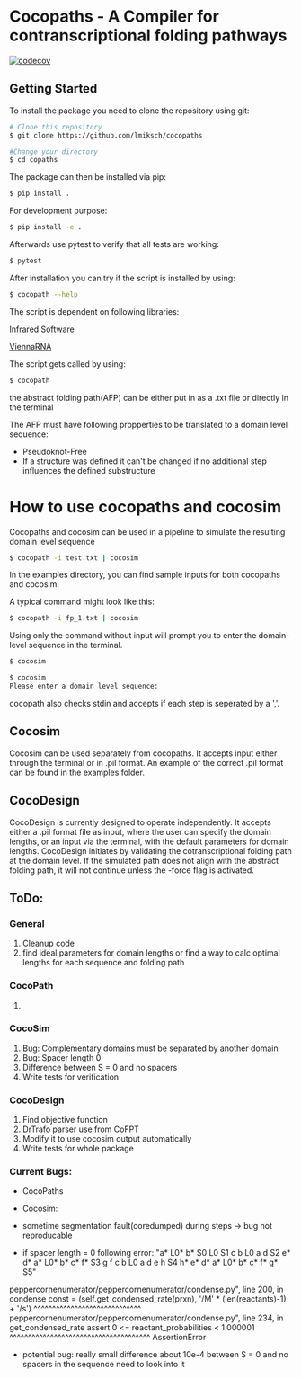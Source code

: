 # Cocopaths - A Compiler for contranscriptional folding pathways

[![codecov](https://codecov.io/gh/lmiksch/cocopaths/graph/badge.svg?token=6PVQSOEK8R)](https://codecov.io/gh/lmiksch/cocopaths)
## Getting Started
To install the package you need to clone the repository using git: 

```bash
# Clone this repository
$ git clone https://github.com/lmiksch/cocopaths

#Change your directory 
$ cd copaths
```

The package can then be installed via pip:

```bash
$ pip install .
```

For development purpose:

```bash
$ pip install -e .
```

Afterwards use pytest to verify that all tests are working:
```bash
$ pytest
```

After installation you can try if the script is installed by using:
```bash
$ cocopath --help
```

The script is dependent on following libraries: 

[Infrared Software](https://www.lix.polytechnique.fr/~will/Software/Infrared/Doc/index.html)

[ViennaRNA](https://www.tbi.univie.ac.at/RNA/)


The script gets called by using:
```bash
$ cocopath
```

the abstract folding path(AFP) can be either put in as a .txt file or directly in the terminal

The AFP must have following propperties to be translated to a domain level sequence:
  - Pseudoknot-Free
  - If a structure was defined it can't be changed if no additional step influences the defined substructure

# How to use cocopaths and cocosim 


Cocopaths and cocosim can be used in a pipeline to simulate the resulting domain level sequence

```bash
$ cocopath -i test.txt | cocosim 
```

In the examples directory, you can find sample inputs for both cocopaths and cocosim.

A typical command might look like this:

```bash
$ cocopath -i fp_1.txt | cocosim 
```

Using only the command without input will prompt you to enter the domain-level sequence in the terminal.

```bash
$ cocosim 
```

```bash
$ cocosim 
Please enter a domain level sequence:
```

cocopath also checks stdin and accepts if each step is seperated by a ','. 

## Cocosim 

Cocosim can be used separately from cocopaths. It accepts input either through the terminal or in .pil format. An example of the correct .pil format can be found in the examples folder. 

## CocoDesign

CocoDesign is currently designed to operate independently. It accepts either a .pil format file as input, where the user can specify the domain lengths, or an input via the terminal, with the default parameters for domain lengths.
CocoDesign initiates by validating the cotranscriptional folding path at the domain level. If the simulated path does not align with the abstract folding path, it will not continue unless the -force flag is activated. 

## ToDo: 


### General
1. Cleanup code
2. find ideal parameters for domain lengths or find a way to calc optimal lengths for each sequence and folding path 


### CocoPath
1. 

### CocoSim 
1. Bug: Complementary domains must be separated by another domain 
2. Bug: Spacer length 0 
3. Difference between S = 0 and no spacers 
4. Write tests for verification

### CocoDesign 

1. Find objective function
2. DrTrafo parser use from CoFPT 
3. Modify it to use cocosim output automatically
4. Write tests for whole package


### Current Bugs: 
 - CocoPaths
 
 
 - Cocosim:
  - sometime segmentation fault(coredumped) during steps -> bug not reproducable
  - if spacer length = 0 following error: "a* L0* b* S0  L0  S1 c b L0 a d S2 e* d* a* L0* b* c* f* S3 g f c b L0 a d e h S4 h* e* d* a* L0* b* c* f* g* S5"
    
  peppercornenumerator/peppercornenumerator/condense.py", line 200, in condense
    const = (self.get_condensed_rate(prxn), '/M' * (len(reactants)-1) + '/s')
             ^^^^^^^^^^^^^^^^^^^^^^^^^^^^^
  peppercornenumerator/peppercornenumerator/condense.py", line 234, in get_condensed_rate
    assert 0 <= reactant_probabilities < 1.000001
           ^^^^^^^^^^^^^^^^^^^^^^^^^^^^^^^^^^^^^^
  AssertionError
  
  - potential bug: really small difference about 10e-4 between S = 0 and no spacers in the sequence need to look into it 
 



  

